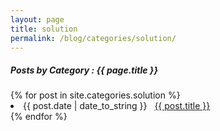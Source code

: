 ```yaml
---
layout: page
title: solution
permalink: /blog/categories/solution/
---
```


<h5> Posts by Category : {{ page.title }} </h5>

<div class="card">
{% for post in site.categories.solution %}
 <li class="category-posts"><span>{{ post.date | date_to_string }}</span> &nbsp; <a href="{{ post.url }}">{{ post.title }}</a></li>
{% endfor %}
</div>

